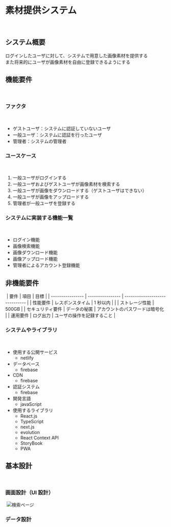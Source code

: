 # 素材提供システム
​
## システム概要
​
ログインしたユーザに対して、システムで用意した画像素材を提供する  
また将来的にユーザが画像素材を自由に登録できるようにする
​
## 機能要件
​
### ファクタ
​
- ゲストユーザ：システムに認証していないユーザ
- 一般ユーザ：システムに認証を行ったユーザ
- 管理者：システムの管理者
​
### ユースケース
​
1. 一般ユーザがログインする
2. 一般ユーザおよびゲストユーザが画像素材を検索する
3. 一般ユーザが画像をダウンロードする（ゲストユーザはできない）
4. 一般ユーザが画像をアップロードする
5. 管理者が一般ユーザを登録する
​
### システムに実装する機能一覧
​
- ログイン機能
- 画像検索機能
- 画像ダウンロード機能
- 画像アップロード機能
- 管理者によるアカウント登録機能
​
## 非機能要件
​
| 要件             | 項目             | 目標                           |
| ---------------- | ---------------- | ------------------------------ |
| 性能要件         | レスポンスタイム | 1 秒以内                       |
|                  | ストレージ性能   | 500GB                          |
| セキュリティ要件 | データの秘匿     | アカウントのパスワードは暗号化 |
| 運用要件         | ログ出力         | ユーザの操作を記録すること     |
​
### システムやライブラリ
​
- 使用する公開サービス
  - netlify
- データベース
  - firebase
- CDN
  - firebase
- 認証システム
  - firebase
- 開発言語
  - javaScript
- 使用するライブラリ
  - React.js
  - TypeScript
  - next.js
  - evolution
  - React Context API
  - StoryBook
  - PWA
​
## 基本設計
​
### 画面設計（UI 設計）
​
![検索ページ](https://app.slack.com/client/T014MJSQ5U7/C0165D2EH1Q)
​
### データ設計